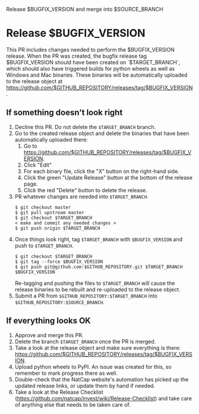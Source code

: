 Release $BUGFIX_VERSION and merge into $SOURCE_BRANCH

# Release $BUGFIX_VERSION

This PR includes changes needed to perform the $BUGFIX_VERSION release.
When the PR was created, the bugfix release tag $BUGFIX_VERSION should have
been created on `$TARGET_BRANCH`, which should also have triggered builds
for python wheels as well as Windows and Mac binaries.  These binaries
will be automatically uploaded to the release object at
https://github.com/$GITHUB_REPOSITORY/releases/tag/$BUGFIX_VERSION.

## If something doesn't look right

1. Decline this PR.  Do not delete the `$TARGET_BRANCH` branch.
2. Go to the created release object and delete the binaries that have been
   automatically uploaded there:
     1. Go to https://github.com/$GITHUB_REPOSITORY/releases/tag/$BUGFIX_VERSION.
     2. Click "Edit"
     3. For each binary file, click the "X" button on the right-hand side.
     4. Click the green "Update Release" button at the bottom of the
        release page.
     5. Click the red "Delete" button to delete the release.
3. PR whatever changes are needed into `$TARGET_BRANCH`.
   ```shell
   $ git checkout master
   $ git pull upstream master
   $ git checkout $TARGET_BRANCH
   < make and commit any needed changes >
   $ git push origin $TARGET_BRANCH
   ```
4. Once things look right, tag `$TARGET_BRANCH` with `$BUGFIX_VERSION` and
   push to `$TARGET_BRANCH`.
   ```shell
   $ git checkout $TARGET_BRANCH
   $ git tag --force $BUGFIX_VERSION
   $ git push git@github.com:$GITHUB_REPOSITORY.git $TARGET_BRANCH $BUGFIX_VERSION
   ```
   Re-tagging and pushing the files to `$TARGET_BRANCH` will cause the release
   binaries to be rebuilt and re-uploaded to the release object.
5. Submit a PR from `$GITHUB_REPOSITORY:$TARGET_BRANCH` into `$GITHUB_REPOSITORY:$SOURCE_BRANCH`.


## If everything looks OK

1. Approve and merge this PR.
2. Delete the branch `$TARGET_BRANCH` once the PR is merged.
3. Take a look at the release object and make sure everything is there:
   https://github.com/$GITHUB_REPOSITORY/releases/tag/$BUGFIX_VERSION.
4. Upload python wheels to PyPI.  An issue was created for this,
   so remember to mark progress there as well.
5. Double-check that the NatCap website's automation has picked up the updated
   release links, or update them by hand if needed.
6. Take a look at the Release Checklist
   (https://github.com/natcap/invest/wiki/Release-Checklist) and take care of
   anything else that needs to be taken care of.

